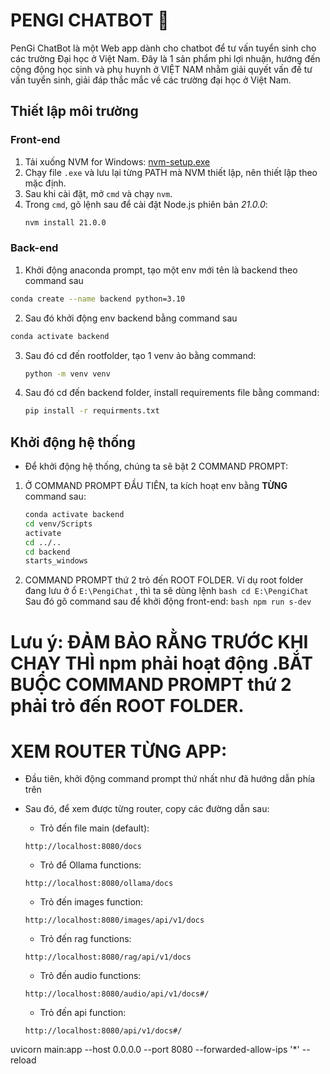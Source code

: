 # PENGI CHATBOT 👋

PenGi ChatBot là một Web app dành cho chatbot để tư vấn tuyển sinh cho các trường Đại học ở Việt Nam. Đây là 1 sản phẩm phi lợi nhuận,
hướng đến cộng động học sinh và phụ huynh ở VIỆT NAM nhằm giải quyết vấn đề tư vấn tuyển sinh, giải đáp thắc mắc về các trường đại học
ở Việt Nam.

## Thiết lập môi trường

### Front-end

1. Tải xuống NVM for Windows: [nvm-setup.exe](https://github.com/coreybutler/nvm-windows/releases/download/1.1.12/nvm-setup.exe)
2. Chạy file `.exe` và lưu lại từng PATH mà NVM thiết lập, nên thiết lập theo mặc định.
3. Sau khi cài đặt, mở `cmd` và chạy `nvm`.
4. Trong `cmd`, gõ lệnh sau để cài đặt Node.js phiên bản _21.0.0_:
   ```bash
   nvm install 21.0.0
   ```

### Back-end

1. Khởi động anaconda prompt, tạo một env mới tên là backend theo command sau

```bash
conda create --name backend python=3.10
```

2. Sau đó khởi động env backend bằng command sau

```bash
conda activate backend
```

3. Sau đó cd đến rootfolder, tạo 1 venv ảo bằng command:
   ```bash
   python -m venv venv
   ```
4. Sau đó cd đến backend folder, install requirements file bằng command:
   ```bash
   pip install -r requirments.txt
   ```

## Khởi động hệ thống

- Để khởi động hệ thống, chúng ta sẽ bật 2 COMMAND PROMPT:

1. Ở COMMAND PROMPT ĐẦU TIÊN, ta kích hoạt env bằng **TỪNG** command sau:

   ```bash
   conda activate backend
   cd venv/Scripts
   activate
   cd ../..
   cd backend
   starts_windows
   ```

2. COMMAND PROMPT thứ 2 trỏ đến ROOT FOLDER. Ví dụ root folder đang lưu ở ổ `E:\PengiChat` , thì ta sẽ dùng lệnh
   `bash
    cd E:\PengiChat
    `
   Sau đó gõ command sau để khởi động front-end:
   `bash
    npm run s-dev
    `

# Lưu ý: ĐẢM BẢO RẰNG TRƯỚC KHI CHẠY THÌ npm phải hoạt động .BẮT BUỘC COMMAND PROMPT thứ 2 phải trỏ đến ROOT FOLDER.

# XEM ROUTER TỪNG APP:

- Đầu tiên, khởi động command prompt thứ nhất như đã hướng dẫn phía trên
- Sau đó, để xem được từng router, copy các đường dẫn sau:

  - Trỏ đến file main (default):

  ```text
  http://localhost:8080/docs
  ```

  - Trỏ để Ollama functions:

  ```text
  http://localhost:8080/ollama/docs
  ```

  - Trỏ đến images function:

  ```text
  http://localhost:8080/images/api/v1/docs
  ```

  - Trỏ đến rag functions:

  ```text
  http://localhost:8080/rag/api/v1/docs
  ```

  - Trỏ đến audio functions:

  ```text
  http://localhost:8080/audio/api/v1/docs#/
  ```

  - Trỏ đến api function:

  ```text
  http://localhost:8080/api/v1/docs#/
  ```

uvicorn main:app --host 0.0.0.0 --port 8080 --forwarded-allow-ips '\*' --reload
